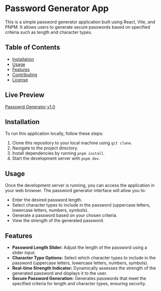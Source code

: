 # Password Generator App

This is a simple password generator application built using React, Vite, and PNPM. It allows users to generate secure passwords based on specified criteria such as length and character types.

## Table of Contents

- [Installation](#installation)
- [Usage](#usage)
- [Features](#features)
- [Contributing](#contributing)
- [License](#license)

## Live Preview
[Passowrd Generator v1.0](https://password-generator-henna-eight.vercel.app/)

## Installation

To run this application locally, follow these steps:

1. Clone this repository to your local machine using `git clone`.
2. Navigate to the project directory.
3. Install dependencies by running `pnpm install`.
4. Start the development server with `pnpm dev`.

## Usage

Once the development server is running, you can access the application in your web browser. The password generator interface will allow you to:

- Enter the desired password length.
- Select character types to include in the password (uppercase letters, lowercase letters, numbers, symbols).
- Generate a password based on your chosen criteria.
- View the strength of the generated password.

## Features

- **Password Length Slider:** Adjust the length of the password using a slider input.
- **Character Type Options:** Select which character types to include in the password (uppercase letters, lowercase letters, numbers, symbols).
- **Real-time Strength Indicator:** Dynamically assesses the strength of the generated password and displays it to the user.
- **Secure Password Generation:** Generates passwords that meet the specified criteria for length and character types, ensuring security.
